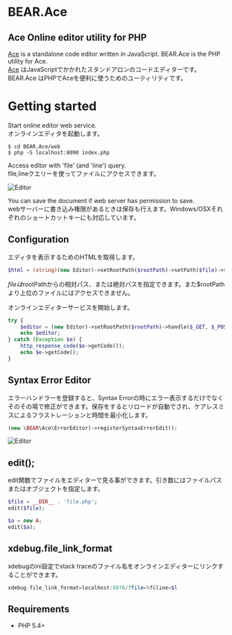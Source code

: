 BEAR.Ace
========

Ace Online editor utility for PHP
----------------------------------

[Ace](https://github.com/ajaxorg/ace) is a standalone code editor written in JavaScript. BEAR.Ace is the PHP utility for Ace.  
[Ace](https://github.com/ajaxorg/ace) はJavaScriptでかかれたスタンドアロンのコードエディターです。 BEAR.Ace はPHPでAceを便利に使うためのユーティリティです。

Getting started
===============

Start online editor web service.  
オンラインエディタを起動します。

```
$ cd BEAR.Ace/web
$ php -S localhost:8090 index.php
```

 Access editor with 'file' (and 'line') query.    
 file,lineクエリーを使ってファイルにアクセスできます。

![Editor](https://raw.github.com/koriym/BEAR.Ace/gh-pages/assets/editor.png)

You can save the document if web server has permission to save.  
webサーバーに書き込み権限があるときは保存も行えます。Windows/OSXそれぞれのショートカットキーにも対応しています。

Configuration
-------------

エディタを表示するためのHTMLを取得します。

```php
$html = (string)(new Editor)->setRootPath($rootPath)->setPath($file)->setLine($line);
```
$fileは$rootPathからの相対パス、または絶対パスを指定できます。また$rootPathより上位のファイルにはアクセスできません。


オンラインエディターサービスを開始します。

```php
try {
    $editor = (new Editor)->setRootPath($rootPath)->handle($_GET, $_POST, $_SERVER);
    echo $editor;
} catch (Exception $e) {
    http_response_code($e->getCode());
    echo $e->getCode();
}
```

Syntax Error Editor
-------------------
エラーハンドラーを登録すると、Syntax Errorの時にエラー表示するだけでなくそのその場で修正ができます。保存をするとリロードが自動でされ、ケアレスミスによるフラストレーションと時間を最小化します。

```php
(new \BEAR\Ace\ErrorEditor)->registerSyntaxErrorEdit();
```
![Editor](https://raw.github.com/koriym/BEAR.Ace/gh-pages/assets/syntax_error.png)

edit();
-------------------

edit関数でファイルをエディターで見る事ができます。引き数にはファイルパスまたはオブジェクトを指定します。

```php
$file = __DIR__ . 'file.php';
edit($file);
```

```php
$a = new A;
edit($a);
```

xdebug.file_link_format
-----------------------
xdebugのini設定でstack traceのファイル名をオンラインエディターにリンクすることができます。

```php
xdebug.file_link_format=localhost:8070/?file=%f&line=$l
```

Requirements
---------
 * PHP 5.4+
